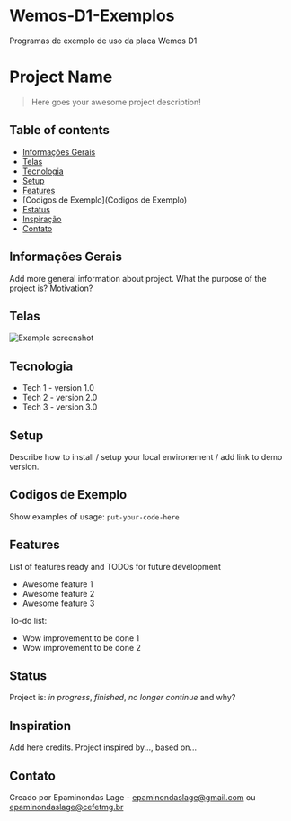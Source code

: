 # Wemos-D1-Exemplos
Programas de exemplo de uso da placa Wemos D1
# Project Name
> Here goes your awesome project description!

## Table of contents
* [Informações Gerais](#info-geral)
* [Telas](#Telas)
* [Tecnologia](#tecnologia)
* [Setup](#setup)
* [Features](#features)
* [Codigos de Exemplo](Codigos de Exemplo)
* [Estatus](#status)
* [Inspiração](#inspiração)
* [Contato](#contato)

## Informações Gerais
Add more general information about project. What the purpose of the project is? Motivation?

## Telas
![Example screenshot](./img/screenshot.png)

## Tecnologia
* Tech 1 - version 1.0
* Tech 2 - version 2.0
* Tech 3 - version 3.0

## Setup
Describe how to install / setup your local environement / add link to demo version.

## Codigos de Exemplo
Show examples of usage:
`put-your-code-here`

## Features
List of features ready and TODOs for future development
* Awesome feature 1
* Awesome feature 2
* Awesome feature 3

To-do list:
* Wow improvement to be done 1
* Wow improvement to be done 2

## Status
Project is: _in progress_, _finished_, _no longer continue_ and why?

## Inspiration
Add here credits. Project inspired by..., based on...

## Contato
Creado por Epaminondas Lage - epaminondaslage@gmail.com ou epaminondaslage@cefetmg.br
